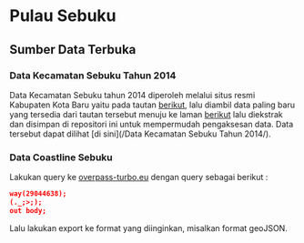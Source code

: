 # Pulau Sebuku



## Sumber Data Terbuka

### Data Kecamatan Sebuku Tahun 2014

Data Kecamatan Sebuku tahun 2014 diperoleh melalui situs resmi Kabupaten Kota Baru yaitu pada tautan [berikut](http://www.bappeda-kotabaru.info/umum/29/), lalu diambil data paling baru yang tersedia dari tautan tersebut menuju ke laman [berikut](http://www.mediafire.com/download/k89zmocmeamc1xk/KCA2014-PSEBUKU.rar) lalu diekstrak dan disimpan di repositori ini untuk mempermudah pengaksesan data. Data tersebut dapat dilihat [di sini](/Data Kecamatan Sebuku Tahun 2014/).

### Data Coastline Sebuku

Lakukan query ke [overpass-turbo.eu](http://overpass-turbo.eu) dengan query sebagai berikut :

```json
way(29044638);
(._;>;);
out body;
```

Lalu lakukan export ke format yang diinginkan, misalkan format geoJSON.